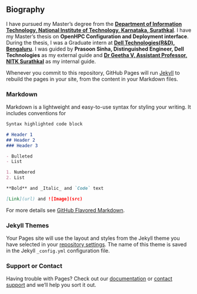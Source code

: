 ## Biography

I have pursued my Master’s degree from the [**Department of Information Technology, National Institute of Technology, Karnataka, Surathkal**](https://infotech.nitk.ac.in/). I have my Master’s thesis on **OpenHPC Configuration and Deployment interface**. During the thesis, I was a Graduate intern at [**Dell Technologies(R&D), Bengaluru**](https://www.delltechnologies.com/). I was guided by **Prasoon Sinha, Distinguished Engineer, Dell Technologies** as my external guide and [**Dr Geetha V, Assistant Professor, NITK Surathkal**](https://infotech.nitk.ac.in/faculty/geetha-v) as my internal guide.

Whenever you commit to this repository, GitHub Pages will run [Jekyll](https://jekyllrb.com/) to rebuild the pages in your site, from the content in your Markdown files.

### Markdown

Markdown is a lightweight and easy-to-use syntax for styling your writing. It includes conventions for

```markdown
Syntax highlighted code block

# Header 1
## Header 2
### Header 3

- Bulleted
- List

1. Numbered
2. List

**Bold** and _Italic_ and `Code` text

[Link](url) and ![Image](src)
```

For more details see [GitHub Flavored Markdown](https://guides.github.com/features/mastering-markdown/).

### Jekyll Themes

Your Pages site will use the layout and styles from the Jekyll theme you have selected in your [repository settings](https://github.com/pulaksahoo/pulaksahoo.github.io/settings). The name of this theme is saved in the Jekyll `_config.yml` configuration file.

### Support or Contact

Having trouble with Pages? Check out our [documentation](https://help.github.com/categories/github-pages-basics/) or [contact support](https://github.com/contact) and we’ll help you sort it out.
